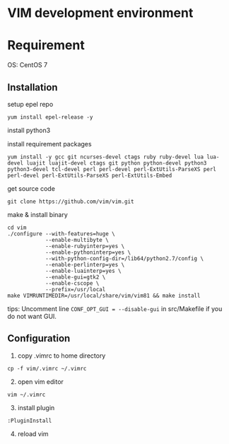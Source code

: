 # VIM development environment

# Requirement

OS: CentOS 7

## Installation

setup epel repo

```
yum install epel-release -y
```

install python3

install requirement packages

```
yum install -y gcc git ncurses-devel ctags ruby ruby-devel lua lua-devel luajit luajit-devel ctags git python python-devel python3 python3-devel tcl-devel perl perl-devel perl-ExtUtils-ParseXS perl perl-devel perl-ExtUtils-ParseXS perl-ExtUtils-Embed
```

get source code

```
git clone https://github.com/vim/vim.git
```

make & install binary

```
cd vim
./configure --with-features=huge \
            --enable-multibyte \
            --enable-rubyinterp=yes \
            --enable-pythoninterp=yes \
            --with-python-config-dir=/lib64/python2.7/config \
            --enable-perlinterp=yes \
            --enable-luainterp=yes \
            --enable-gui=gtk2 \
            --enable-cscope \
            --prefix=/usr/local
make VIMRUNTIMEDIR=/usr/local/share/vim/vim81 && make install
```
tips: Uncomment line `CONF_OPT_GUI = --disable-gui` in src/Makefile if you do not want GUI.

## Configuration

1. copy .vimrc to home directory
```
cp -f vim/.vimrc ~/.vimrc
```

2. open vim editor
```
vim ~/.vimrc
```

3. install plugin
```
:PluginInstall
```

4. reload vim
